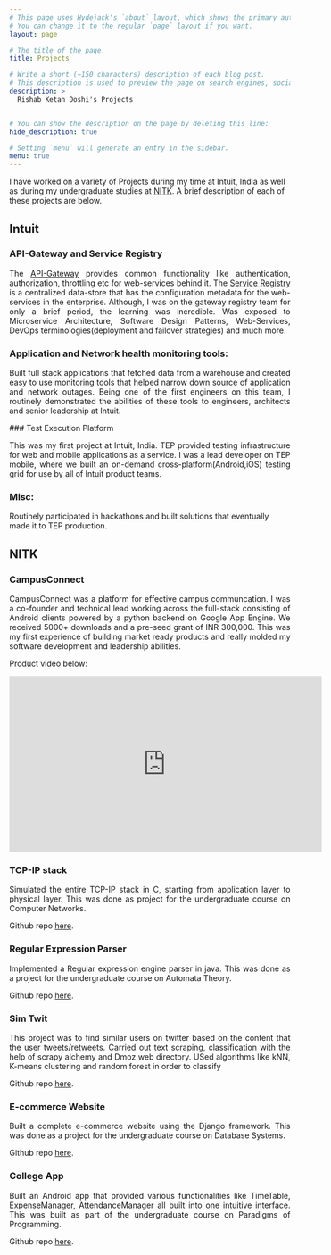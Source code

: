```yaml
---
# This page uses Hydejack's `about` layout, which shows the primary author's picture and about text at the top.
# You can change it to the regular `page` layout if you want.
layout: page

# The title of the page.
title: Projects

# Write a short (~150 characters) description of each blog post.
# This description is used to preview the page on search engines, social media, etc.
description: >
  Rishab Ketan Doshi's Projects


# You can show the description on the page by deleting this line:
hide_description: true

# Setting `menu` will generate an entry in the sidebar.
menu: true
---
```


I have worked on a variety of Projects during my time at Intuit, India as well as during my undergraduate studies at [NITK](https://en.wikipedia.org/wiki/National_Institute_of_Technology_Karnataka). A brief description of each of these projects are below.

## Intuit
### API-Gateway and Service Registry
<p style="text-align: justify;text-justify: inter-word;">
The <a href="https://whatis.techtarget.com/definition/API-gateway-application-programming-interface-gateway">API-Gateway</a> provides common functionality like authentication, authorization, throttling etc for web-services behind it. The <a href="https://microservices.io/patterns/service-registry.html">Service Registry</a> is a centralized data-store that has the configuration metadata for the web-services in the enterprise. Although, I was on the gateway registry team for only a brief period, the learning was incredible. Was exposed to Microservice Architecture, Software Design Patterns, Web-Services, DevOps terminologies(deployment and failover strategies) and much more.
</p>

### Application and Network health monitoring tools: 
<p style="text-align: justify;text-justify: inter-word;">
Built full stack applications that fetched data from a warehouse and created easy to use monitoring tools that helped narrow down source of application and network outages. Being one of the first engineers on this team, I routinely demonstrated the abilities of these tools to engineers, architects and senior leadership at Intuit.
</p>
### Test Execution Platform
<p style="text-align: justify;text-justify: inter-word;">
This was my first project at Intuit, India. TEP provided testing infrastructure for web and mobile applications as a service. I was a lead developer on TEP mobile, where we built an on-demand cross-platform(Android,iOS) testing grid for use by all of Intuit product teams.
</p>

### Misc: 
Routinely participated in hackathons and built solutions that eventually made it to TEP production.

## NITK 
### CampusConnect
<p style="text-align: justify;text-justify: inter-word;">
CampusConnect was a platform for effective campus communcation. I was a co-founder and technical lead working across the full-stack consisting of Android clients powered by a python backend on Google App Engine. We received 5000+ downloads and a pre-seed grant of INR 300,000. This was my first experience of building market ready products and really molded my software development and leadership abilities.

Product video below: 
<iframe width="560" height="315" src="https://www.youtube.com/embed/mX4MBeReyhA" frameborder="0" allow="autoplay; encrypted-media" allowfullscreen></iframe>
</p>

### TCP-IP stack
<p style="text-align: justify;text-justify: inter-word;">
Simulated the entire TCP-IP stack in C, starting from application layer to physical layer.  This was done as project for the undergraduate course on Computer Networks.
</p>

Github repo [here](https://github.com/rishabkdoshi/MiniTCPIPStack).

### Regular Expression Parser
<p style="text-align: justify;text-justify: inter-word;">
Implemented a Regular expression engine parser in java. This was done as a project for the undergraduate course on Automata Theory.
</p>

Github repo [here](https://github.com/rishabkdoshi/RegexEngine).

###	Sim Twit
<p style="text-align: justify;text-justify: inter-word;">
This project was to find similar users on twitter based on the content that the user tweets/retweets. Carried out text scraping, classification with the help of scrapy alchemy and Dmoz web directory. USed algorithms like kNN, K-means clustering and random forest in order to classify
</p>

Github repo [here](https://github.com/rishabkdoshi/SIMTWIT).

### E-commerce Website
<p style="text-align: justify;text-justify: inter-word;">
Built a complete e-commerce website using the Django framework. This was done as a project for the undergraduate course on Database Systems.
</p>

Github repo [here](https://github.com/rishabkdoshi/EcommerceWebsite/blob/master/Reports/Final%20Report.pdf).

### College App
<p style="text-align: justify;text-justify: inter-word;">
Built an Android app that provided various functionalities like TimeTable, ExpenseManager, AttendanceManager all built into one intuitive 
interface. This was built as part of the undergraduate course on Paradigms of Programming.
</p>

Github repo [here](https://github.com/rishabkdoshi/CollApp/blob/master/CollegeAppReport.pdf).